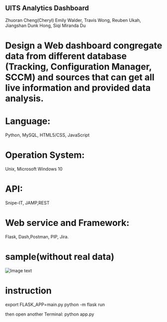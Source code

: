 ## UITS Analytics Dashboard
Zhuoran Cheng(Cheryl)
Emily Walder, Travis Wong, Reuben Ukah, Jiangshan Dunk Hong, Siqi Miranda Du
# Design a Web dashboard congregate data from different database (Tracking, Configuration Manager, SCCM) and sources that can get all live information and provided data analysis. 
# Language: 
Python, MySQL, HTML5/CSS, JavaScript
# Operation System: 
Unix, Microsoft Windows 10                    
# API: 
Snipe-IT, JAMP,REST
# Web service and Framework: 
Flask, Dash,Postman, PIP, Jira.
# sample(without real data)
![Image text](https://github.com/zhuoran-cheng/img/blob/master/uits.png)
# instruction
export FLASK_APP=main.py
python -m flask run

then open another Terminal:
python app.py
